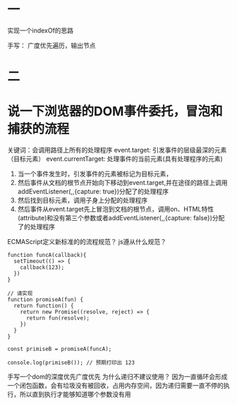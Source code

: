 # 一
实现一个indexOf的思路

手写：
广度优先遍历，输出节点




# 二
# 说一下浏览器的DOM事件委托，冒泡和捕获的流程
关键词：会调用路径上所有的处理程序
event.target: 引发事件的层级最深的元素（目标元素）
event.currentTarget: 处理事件的当前元素(具有处理程序的元素)

1. 当一个事件发生时，引发事件的元素被标记为目标元素，
2. 然后事件从文档的根节点开始向下移动到event.target,并在途径的路径上调用addEventListener(,,{capture: true})分配了的处理程序
3. 然后找到目标元素，调用子身上分配的处理程序
4. 然后事件从event.target先上冒泡到文档的根节点，调用on<event>、HTML特性(attribute)和没有第三个参数或者addEventListener(,,{capture: false})分配了的处理程序


ECMAScript定义新标准的的流程规范？
js遵从什么规范？

```
function funcA(callback){
  setTimeout(() => {
    callback(123);
  })
}

// 请实现
function promiseA(fun) {
  return function() {
    return new Promise((resolve, reject) => {
      return fun(resolve);
    })
  }
}

const primiseB = promiseA(funcA);

console.log(primiseB()); // 预期打印出 123

```
手写一个dom的深度优先广度优先
为什么递归不建议使用？
因为一直循环会形成一个闭包函数，会有垃圾没有被回收，占用内存空间，因为递归需要一直不停的执行，所以直到执行才能够知道哪个参数没有用


